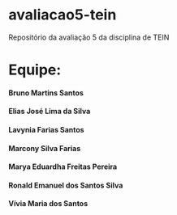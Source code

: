 # avaliacao5-tein
Repositório da avaliação 5 da disciplina de TEIN

# Equipe:
#### Bruno Martins Santos
#### Elias José Lima da Silva
#### Lavynia Farias Santos
#### Marcony Silva Farias
#### Marya Eduardha Freitas Pereira
#### Ronald Emanuel dos Santos Silva
#### Vívia Maria dos Santos
